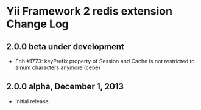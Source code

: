 Yii Framework 2 redis extension Change Log
==========================================

2.0.0 beta under development
----------------------------

- Enh #1773: keyPrefix property of Session and Cache is not restricted to alnum characters anymore (cebe)

2.0.0 alpha, December 1, 2013
-----------------------------

- Initial release.

